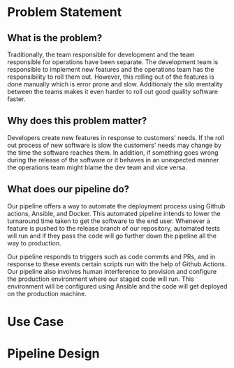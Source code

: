 # Problem Statement

## What is the problem?
Traditionally, the team responsible for development and the team responsible for operations have been separate. The development team is responsible to implement new features and the operations team has the responsibility to roll them out. However, this rolling out of the features is done manually which is error prone and slow. Additionaly the silo mentality between the teams makes it even harder to roll out good quality software faster.  

## Why does this problem matter?
Developers create new features in response to customers' needs. If the roll out process of new software is slow the customers' needs may change by the time the software reaches them. In addition, if something goes wrong during the release of the software or it behaves in an unexpected manner the operations team might blame the dev team and vice versa. 

## What does our pipeline do?
Our pipeline offers a way to automate the deployment process using Github actions, Ansible, and Docker. This automated pipeline intends to lower the turnaround time taken to get the software to the end user. Whenever a feature is pushed to the release branch of our repository, automated tests will run and if they pass the code will go further down the pipeline all the way to production.

Our pipeline responds to triggers such as code commits and PRs, and in response to these events certain scripts run with the help of Github Actions.
Our pipeline also involves human interference to provision and configure the production environment where our staged code will run. This environment will be configured using Ansible and the code will get deployed on the production machine.

# Use Case

# Pipeline Design
